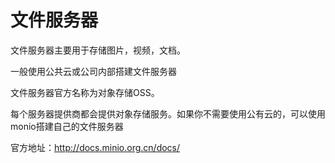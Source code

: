 # 文件服务器

文件服务器主要用于存储图片，视频，文档。

一般使用公共云或公司内部搭建文件服务器

文件服务器官方名称为对象存储OSS。

每个服务器提供商都会提供对象存储服务。如果你不需要使用公有云的，可以使用monio搭建自己的文件服务器

官方地址：http://docs.minio.org.cn/docs/

